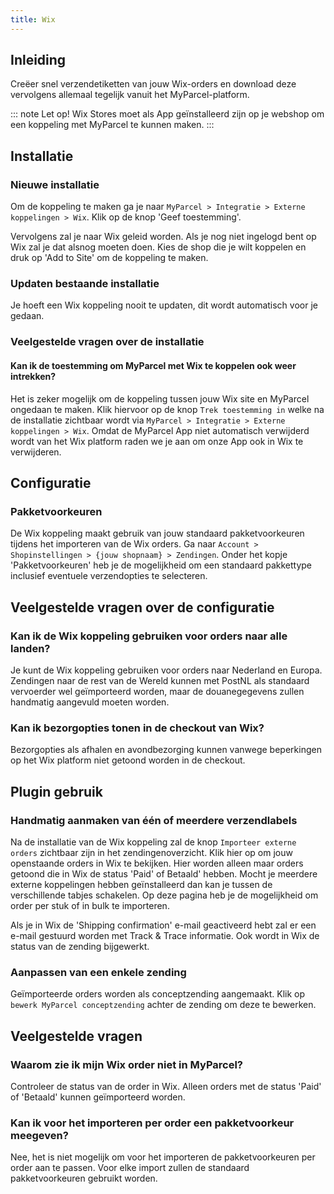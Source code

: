 ```yaml
---
title: Wix
---
```


## Inleiding

Creëer snel verzendetiketten van jouw Wix-orders en download deze vervolgens allemaal tegelijk vanuit het MyParcel-platform.

::: note
Let op! Wix Stores moet als App geïnstalleerd zijn op je webshop om een koppeling met MyParcel te kunnen maken.
:::

## Installatie

### Nieuwe installatie

Om de koppeling te maken ga je naar
`MyParcel > Integratie > Externe koppelingen > Wix`. Klik op de knop 'Geef
toestemming'.

<MPImg src="/documentation/wix/wix-myparcel-backoffice.jpg" alt="Wix backoffice" />

Vervolgens zal je naar Wix geleid worden. Als je nog niet ingelogd bent op Wix zal je dat alsnog moeten doen. Kies de shop die je wilt koppelen en druk op 'Add to Site' om de koppeling te maken.

<MPImg src="/documentation/wix/wix-authenticatie.jpg" alt="Wix authentication" />

### Updaten bestaande installatie

Je hoeft een Wix koppeling nooit te updaten, dit wordt automatisch voor je
gedaan.

### Veelgestelde vragen over de installatie

#### Kan ik de toestemming om MyParcel met Wix te koppelen ook weer intrekken?

Het is zeker mogelijk om de koppeling tussen jouw Wix site en MyParcel ongedaan te maken. Klik hiervoor op de knop `Trek toestemming in` welke na de installatie zichtbaar wordt via `MyParcel > Integratie > Externe koppelingen > Wix`. Omdat de MyParcel App niet automatisch verwijderd wordt van het Wix platform raden we je aan om onze App ook in Wix te verwijderen.

## Configuratie

### Pakketvoorkeuren

De Wix koppeling maakt gebruik van jouw standaard pakketvoorkeuren tijdens het importeren van de Wix orders. Ga naar `Account > Shopinstellingen > {jouw shopnaam} > Zendingen`. Onder het kopje 'Pakketvoorkeuren' heb je de mogelijkheid om een standaard pakkettype inclusief eventuele verzendopties te selecteren.

## Veelgestelde vragen over de configuratie

### Kan ik de Wix koppeling gebruiken voor orders naar alle landen?

Je kunt de Wix koppeling gebruiken voor orders naar Nederland en Europa. Zendingen naar de rest van de Wereld kunnen met PostNL als standaard vervoerder wel geïmporteerd worden, maar de douanegegevens zullen handmatig aangevuld moeten worden.

### Kan ik bezorgopties tonen in de checkout van Wix?

Bezorgopties als afhalen en avondbezorging kunnen vanwege beperkingen op het Wix platform niet getoond worden in de checkout.

## Plugin gebruik

### Handmatig aanmaken van één of meerdere verzendlabels

Na de installatie van de Wix koppeling zal de knop `Importeer externe orders` zichtbaar zijn in het zendingenoverzicht. Klik hier op om jouw openstaande orders in Wix te bekijken. Hier worden alleen maar orders getoond die in Wix de status 'Paid' of Betaald' hebben. Mocht je meerdere externe koppelingen hebben geïnstalleerd dan kan je tussen de verschillende tabjes schakelen. Op deze pagina heb je de mogelijkheid om order per stuk of in bulk te importeren.

Als je in Wix de 'Shipping confirmation' e-mail geactiveerd hebt zal er een e-mail gestuurd worden met Track & Trace informatie. Ook wordt in Wix de status van de zending bijgewerkt.

### Aanpassen van een enkele zending

Geïmporteerde orders worden als conceptzending aangemaakt. Klik op `bewerk MyParcel conceptzending` achter de zending om deze te bewerken.

## Veelgestelde vragen

### Waarom zie ik mijn Wix order niet in MyParcel?

Controleer de status van de order in Wix. Alleen orders met de status 'Paid' of 'Betaald' kunnen geïmporteerd worden.

### Kan ik voor het importeren per order een pakketvoorkeur meegeven?

Nee, het is niet mogelijk om voor het importeren de pakketvoorkeuren per order aan te passen. Voor elke import zullen de standaard pakketvoorkeuren gebruikt worden.
